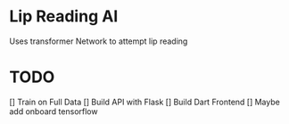 # Lip Reading AI
Uses transformer Network to attempt lip reading

# TODO
[] Train on Full Data
[] Build API with Flask
[] Build Dart Frontend
	[] Maybe add onboard tensorflow

